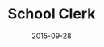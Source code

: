 ---
layout: staff
categories: 
  - staff_admin
name: Ms. Alexandra Arango
date: 2015-09-28
title: School Clerk
image: /images/staff/alexandra-arango.jpg
email: None
---